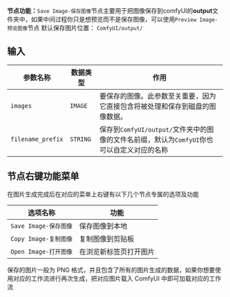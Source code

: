 
**节点功能：**`Save Image-保存图像`节点主要用于把图像保存到comfyUI的**output**文件夹中，如果中间过程你只是想预览而不是保存图像，可以使用`Preview Image-预览图像`节点
默认保存图片位置： `ComfyUI/output/`

## 输入

| 参数名称           | 数据类型 | 作用                                                         |
|------------------|----------|--------------------------------------------------------------|
| `images`         | `IMAGE`  | 要保存的图像。此参数至关重要，因为它直接包含将被处理和保存到磁盘的图像数据。 |
| `filename_prefix` | `STRING` | 保存到`ComfyUI/output/`文件夹中的图像的文件名前缀，默认为`ComfyUI`你也可以自定义对应的名称 |

## 节点右键功能菜单

在图片生成完成后在对应的菜单上右键有以下几个节点专属的选项及功能

| 选项名称 | 功能 |
|----------|------|
| `Save Image-保存图像` | 保存图像到本地 |
| `Copy Image-复制图像` | 复制图像到剪贴板 |
| `Open Image-打开图像` | 在浏览新标签页打开图片 |
保存的图片一般为 PNG 格式，并且包含了所有的图片生成的数据，如果你想要使用对应的工作流进行再次生成，把对应图片载入 ComfyUI 中即可加载对应的工作流
